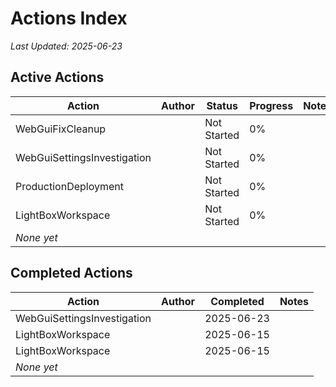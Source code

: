 # Actions Index

*Last Updated: 2025-06-23*

## Active Actions

| Action | Author | Status | Progress | Notes |
|--------|--------|--------|----------|-------|
| WebGuiFixCleanup | | Not Started | 0% | |
| WebGuiSettingsInvestigation | | Not Started | 0% | |
| ProductionDeployment | | Not Started | 0% | |
| LightBoxWorkspace | | Not Started | 0% | |
| *None yet* | | | | |

## Completed Actions  

| Action | Author | Completed | Notes |
|--------|--------|-----------|-------|
| WebGuiSettingsInvestigation | | 2025-06-23 | |
| LightBoxWorkspace | | 2025-06-15 | |
| LightBoxWorkspace | | 2025-06-15 | |
| *None yet* | | | |
